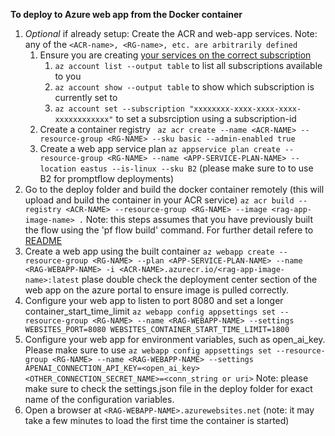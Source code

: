 **To deploy to Azure web app from the Docker container**
   1. *Optional* if already setup: Create the ACR and web-app services. Note: any of the `<ACR-name>, <RG-name>, etc. are arbitrarily defined`
      1. Ensure you are creating [your services on the correct subscription](https://learn.microsoft.com/en-us/cli/azure/manage-azure-subscriptions-azure-cli)
         1. `az account list --output table` to list all subscriptions available to you
         2. `az account show --output table` to show which subscription is currently set to
         3. `az account set --subscription "xxxxxxxx-xxxx-xxxx-xxxx-xxxxxxxxxxxx"` to set a subsrciption using a subscription-id
      2. Create a container registry ` az acr create --name <ACR-NAME> --resource-group <RG-NAME> --sku basic --admin-enabled true`
      3. Create a web app service plan `az appservice plan create --resource-group <RG-NAME> --name <APP-SERVICE-PLAN-NAME> --location eastus --is-linux --sku B2` (please make sure to to use B2 for promptflow deployments)
   2. Go to the deploy folder and build the docker container remotely (this will upload and build the container in your ACR service) `az acr build --registry <ACR-NAME> --resource-group <RG-NAME> --image <rag-app-image-name> .`
   Note: this steps assumes that you have previously built the flow using the 'pf flow build' command. For further detail refere to [README](../../../README.md)
   3. Create a web app using the built container `az webapp create --resource-group <RG-NAME> --plan <APP-SERVICE-PLAN-NAME> --name <RAG-WEBAPP-NAME> -i <ACR-NAME>.azurecr.io/<rag-app-image-name>:latest`
   plase double check the deployment center section of the web app on the azure portal to ensure image is pulled correctly.  
   4. Configure your web app to listen to port 8080 and set a longer container_start_time_limit `az webapp config appsettings set --resource-group <RG-NAME> --name <RAG-WEBAPP-NAME> --settings WEBSITES_PORT=8080 WEBSITES_CONTAINER_START_TIME_LIMIT=1800 `
   5. Configure your web app for environment variables, such as open_ai_key. Please make sure to use 
    `az webapp config appsettings set --resource-group <RG-NAME> --name <RAG-WEBAPP-NAME> --settings APENAI_CONNECTION_API_KEY=<open_ai_key> <OTHER_CONNECTION_SECRET_NAME>=<conn_string or uri>`
   Note: please make sure to check the settings.json file in the deploy folder for exact name of the configuration variables. 
   6. Open a browser at `<RAG-WEBAPP-NAME>.azurewebsites.net` (note: it may take a few minutes to load the first time the container is started)